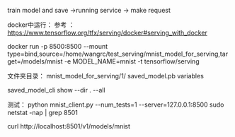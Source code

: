 train model and save ->running service -> make request

docker中运行：
参考 ： https://www.tensorflow.org/tfx/serving/docker#serving_with_docker


docker run -p 8500:8500 --mount type=bind,source=/home/wangrc/test_serving/mnist_model_for_serving,target=/models/mnist -e MODEL_NAME=mnist -t tensorflow/serving

文件夹目录：
mnist_model_for_serving/1/ saved_model.pb  variables 

saved_model_cli show --dir . --all

测试：
python mnist_client.py   --num_tests=1 --server=127.0.0.1:8500
sudo netstat -nap | grep 8501


curl http://localhost:8501/v1/models/mnist
